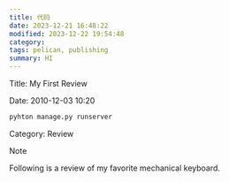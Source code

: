 ```yaml
---
title: 代码
date: 2023-12-21 16:48:22
modified: 2023-12-22 19:54:48
category: 
tags: pelican, publishing
summary: HI
---
```


Title: My First Review

Date: 2010-12-03 10:20

```python
pyhton manage.py runserver
```

Category: Review

>[!note] 

Following is a review of my favorite mechanical keyboard.
